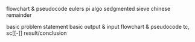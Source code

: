 flowchart & pseudocode 
eulers pi algo
sedgmented sieve
chinese remainder

basic problem statement
basic output & input
flowchart & pseudocode
tc, sc[[-]]
result/conclusion

